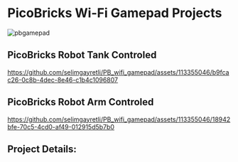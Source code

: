# PicoBricks Wi-Fi Gamepad Projects
![pbgamepad](https://github.com/selimgayretli/PB_wifi_gamepad/assets/113355046/9addb374-49cf-4f13-ae94-3ac3352bfc8e)
## PicoBricks Robot Tank Controled
https://github.com/selimgayretli/PB_wifi_gamepad/assets/113355046/b9fcac26-0c8b-4dec-8e46-c1b4c1096807
## PicoBricks Robot Arm Controled
https://github.com/selimgayretli/PB_wifi_gamepad/assets/113355046/18942bfe-70c5-4cd0-af49-012915d5b7b0
## Project Details:


